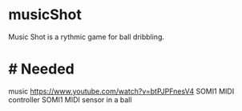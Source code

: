 # musicShot
Music Shot is a rythmic game for ball dribbling.

# # Needed
music https://www.youtube.com/watch?v=btPJPFnesV4
SOMI1 MIDI controller
SOMI1 MIDI sensor in a ball
